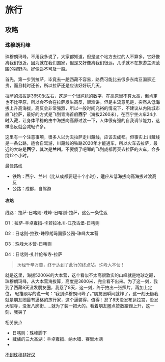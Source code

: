 # 旅行

## 攻略

### 珠穆朗玛峰

珠穆朗玛峰，不用我多说了，大家都知道，但是这个地方去过的人不算多，它好像离我们很近，因为就在我们国家，但是又好像离我们很远，几乎就不在旅游主流范围的视野内，好像遥不可及一般。

首先，第一步到拉萨，毕竟去一趟西藏不容易，路费可能比去很多东南亚国家还贵，而且耗时还长，所以拉萨还是应该好好玩几天。

拉萨的海拔是3650米左右，这是一个很尴尬的数字，在高原里不算太高，但肯定也不比平原，所以会不会在拉萨发生高反，很难讲。但是主流意见是，突然从低海拔上升高海拔，高反会非常强烈，所以一般时间充裕的情况下，不建议从内陆城市直飞拉萨，最好的方式是飞到青海首府**西宁**（海拔2260米），在西宁坐火车24小时入藏，让身体平稳的由中海拔向高原过渡一下，人体很有强的自我调节能力，这样高反就会减轻许多。

这里有一个注意事项，很多人以为去拉萨走川藏线，应该去成都。但事实上川藏线是一条公路，适合自驾游，川藏线的铁路2020年才能通车，所以火车去拉萨，最近的大站是**西宁**，其次是**兰州**。不要傻了吧唧的飞到成都再买去拉萨的火车，会多绕12个小时。

最佳路线
- 铁路：西宁、兰州（比从成都要短十个小时），适应从低海拔向高海拔过渡高反
- 公路：成都，自驾游

#### 攻略
线路：拉萨-日喀则-珠峰-日喀则-拉萨，这么一条往返

D1：拉萨-羊卓雍措-卡若拉冰川-江孜古堡-日喀则

D2：日喀则-拉孜-珠穆朗玛国家公园-珠峰大本营

D3：珠峰大本营-日喀则

D4：日喀则-扎什伦布寺-拉萨

> 历经千辛万苦，终于达到了此行的终点站，珠峰大本营！

就是这里，海拔5200米的大本营，这个看似不太高很敦实的山峰就是地球之巅，珠穆朗玛峰，从大本营海拔算，高度是3600米，完全看不出来。为了这一刻，我到了西藏8天没发朋友圈，我忍了8天，这一刻，终于拍出一张照片，再加上定位，
轻描淡写的说一句：“我到珠穆朗玛峰了。”朋友圈瞬间就炸了，这一刻无疑我就是朋友圈最有逼格的旅行家，这个逼装得，值得！忍了8天没发布达拉宫，没发大昭寺，没发八廓街……就为了装一把大的。看着朋友圈点赞数蹭蹭上升，这一刻，我哭了

相关景点

- 日喀则：珠峰脚下
- 藏族的三大圣湖：羊卓雍措、纳木错、赛里木湖
-

[不到珠穆非好汉](https://zhuanlan.zhihu.com/p/136982563)